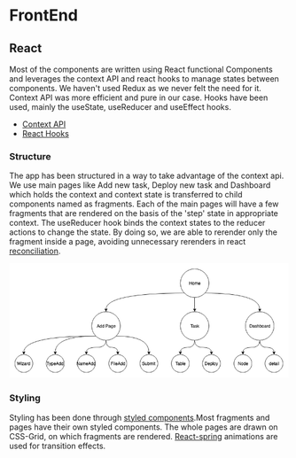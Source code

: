 # FrontEnd

## React

Most of the components are written using React functional Components and leverages the context API and react hooks to manage states between components. We haven't used Redux as we never felt the need for it. Context API was more efficient and pure in our case. Hooks have been used, mainly the useState, useReducer and useEffect hooks. 

* [Context API](https://reactjs.org/docs/context.html)
* [React Hooks](https://reactjs.org/docs/hooks-intro.html)

### Structure
The app has been structured in a way to take advantage of the context api. We use main pages like Add new task, Deploy new task and Dashboard which holds the context and context state is transferred to child components named as fragments.
Each of the main pages will have a few fragments that are rendered on the basis of the 'step' state in appropriate context. The useReducer hook binds the context states to the reducer actions to change the state.
By doing so, we are able to rerender only the fragment inside a page, avoiding unnecessary rerenders in react [reconciliation](https://reactjs.org/docs/reconciliation.html).  

![Architecture Diagram](https://github.com/mhn10/edge-analytics-dashboard/blob/DeployTaskPage/readme_assets/React.png)

### Styling
Styling has been done through [styled components](https://www.styled-components.com).Most fragments and pages have their own styled components. 
The whole pages are drawn on CSS-Grid, on which fragments are rendered.
[React-spring](https://www.react-spring.io/) animations are used for transition effects.

